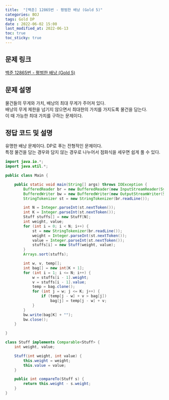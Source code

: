 ```yaml
---
title:  "[백준] 12865번 - 평범한 배낭 (Gold 5)"
categories: BOJ
tags: Gold DP
date : 2022-06-02 15:00
last_modified_at: 2022-06-13
toc: true
toc_sticky: true
---
```


## 문제 링크

[백준 12865번 - 평범한 배낭 (Gold 5)](https://www.acmicpc.net/problem/12865)

## 문제 설명

물건들의 무게와 가치, 배낭의 최대 무게가 주어져 있다.  
배낭의 무게 제한을 넘기지 않으면서 최대한의 가치를 가지도록 물건을 담는다.  
이 때 가능한 최대 가치를 구하는 문제이다.

## 정답 코드 및 설명

유명한 배낭 문제이다. DP로 푸는 전형적인 문제이다.  
특정 물건을 담는 경우와 담지 않는 경우로 나누어서 점화식을 세우면 쉽게 풀 수 있다.

```java
import java.io.*;
import java.util.*;

public class Main {

    public static void main(String[] args) throws IOException {
        BufferedReader br = new BufferedReader(new InputStreamReader(System.in));
        BufferedWriter bw = new BufferedWriter(new OutputStreamWriter(System.out));
        StringTokenizer st = new StringTokenizer(br.readLine());

        int N = Integer.parseInt(st.nextToken());
        int K = Integer.parseInt(st.nextToken());
        Stuff stuffs[] = new Stuff[N];
        int weight, value;
        for (int i = 0; i < N; i++) {
            st = new StringTokenizer(br.readLine());
            weight = Integer.parseInt(st.nextToken());
            value = Integer.parseInt(st.nextToken());
            stuffs[i] = new Stuff(weight, value);
        }
        Arrays.sort(stuffs);

        int w, v, temp[];
        int bag[] = new int[K + 1];
        for (int i = 1; i <= N; i++) {
            w = stuffs[i - 1].weight;
            v = stuffs[i - 1].value;
            temp = bag.clone();
            for (int j = w; j <= K; j++) {
                if (temp[j - w] + v > bag[j])
                    bag[j] = temp[j - w] + v;
            }
        }
        bw.write(bag[K] + "");
        bw.close();
    }

}

class Stuff implements Comparable<Stuff> {
    int weight, value;

    Stuff(int weight, int value) {
        this.weight = weight;
        this.value = value;
    }

    public int compareTo(Stuff s) {
        return this.weight - s.weight;
    }
}
```
